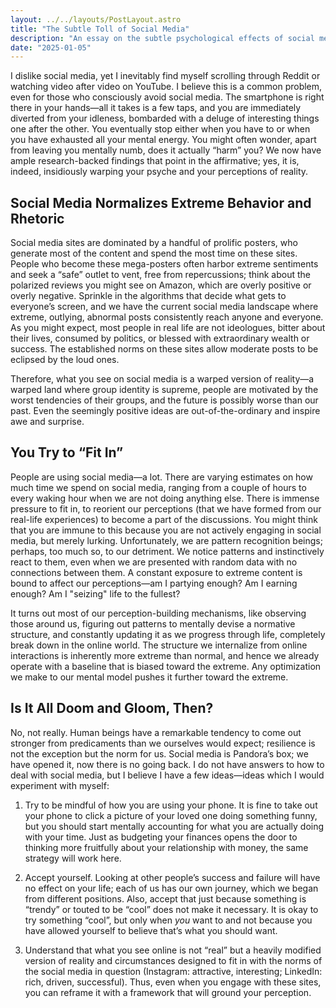 ```yaml
---
layout: ../../layouts/PostLayout.astro
title: "The Subtle Toll of Social Media"
description: "An essay on the subtle psychological effects of social media"
date: "2025-01-05"
---
```


I dislike social media, yet I inevitably find myself scrolling through Reddit or watching video after video on YouTube. I believe this is a common problem, even for those who consciously avoid social media. The smartphone is right there in your hands—all it takes is a few taps, and you are immediately diverted from your idleness, bombarded with a deluge of interesting things one after the other. You eventually stop either when you have to or when you have exhausted all your mental energy. You might often wonder, apart from leaving you mentally numb, does it actually “harm” you? We now have ample research-backed findings that point in the affirmative; yes, it is, indeed, insidiously warping your psyche and your perceptions of reality.

## Social Media Normalizes Extreme Behavior and Rhetoric

Social media sites are dominated by a handful of prolific posters, who generate most of the content and spend the most time on these sites. People who become these mega-posters often harbor extreme sentiments and seek a “safe” outlet to vent, free from repercussions; think about the polarized reviews you might see on Amazon, which are overly positive or overly negative. Sprinkle in the algorithms that decide what gets to everyone’s screen, and we have the current social media landscape where extreme, outlying, abnormal posts consistently reach anyone and everyone. As you might expect, most people in real life are not ideologues, bitter about their lives, consumed by politics, or blessed with extraordinary wealth or success. The established norms on these sites allow moderate posts to be eclipsed by the loud ones.

Therefore, what you see on social media is a warped version of reality—a warped land where group identity is supreme, people are motivated by the worst tendencies of their groups, and the future is possibly worse than our past. Even the seemingly positive ideas are out-of-the-ordinary and inspire awe and surprise.

## You Try to “Fit In”

People are using social media—a lot. There are varying estimates on how much time we spend on social media, ranging from a couple of hours to every waking hour when we are not doing anything else. There is immense pressure to fit in, to reorient our perceptions (that we have formed from our real-life experiences) to become a part of the discussions. You might think that you are immune to this because you are not actively engaging in social media, but merely lurking. Unfortunately, we are pattern recognition beings; perhaps, too much so, to our detriment. We notice patterns and instinctively react to them, even when we are presented with random data with no connections between them. A constant exposure to extreme content is bound to affect our perceptions—am I partying enough? Am I earning enough? Am I "seizing" life to the fullest?

It turns out most of our perception-building mechanisms, like observing those around us, figuring out patterns to mentally devise a normative structure, and constantly updating it as we progress through life, completely break down in the online world. The structure we internalize from online interactions is inherently more extreme than normal, and hence we already operate with a baseline that is biased toward the extreme. Any optimization we make to our mental model pushes it further toward the extreme.

## Is It All Doom and Gloom, Then?

No, not really. Human beings have a remarkable tendency to come out stronger from predicaments than we ourselves would expect; resilience is not the exception but the norm for us. Social media is Pandora’s box; we have opened it, now there is no going back. I do not have answers to how to deal with social media, but I believe I have a few ideas—ideas which I would experiment with myself:

1. Try to be mindful of how you are using your phone. It is fine to take out your phone to click a picture of your loved one doing something funny, but you should start mentally accounting for what you are actually doing with your time. Just as budgeting your finances opens the door to thinking more fruitfully about your relationship with money, the same strategy will work here.

2. Accept yourself. Looking at other people’s success and failure will have no effect on your life; each of us has our own journey, which we began from different positions. Also, accept that just because something is “trendy” or touted to be “cool” does not make it necessary. It is okay to try something “cool”, but only when _you_ want to and not because you have allowed yourself to believe that’s what you should want.

3. Understand that what you see online is not “real” but a heavily modified version of reality and circumstances designed to fit in with the norms of the social media in question (Instagram: attractive, interesting; LinkedIn: rich, driven, successful). Thus, even when you engage with these sites, you can reframe it with a framework that will ground your perception.
